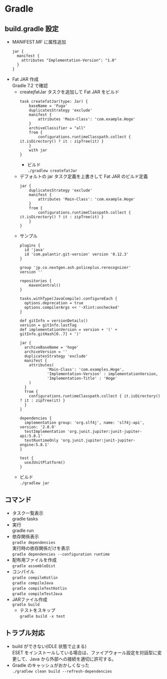 # Gradle

## build.gradle 設定
* MANIFEST.MF に属性追加
  ```
  jar {
    manifest {
      attributes "Implementation-Version": "1.0"
    }
  }
  ```
* Fat JAR 作成  
  Gradle 7.2 で確認  
  * createjfatJar タスクを追加して Fat JAR をビルド  
    ```
    task createfatJar(type: Jar) {
        baseName = 'Fuga'
        duplicatesStrategy 'exclude'
        manifest {
            attributes 'Main-Class': 'com.example.Hoge'
        }
        archiveClassifier = "all"
        from {
            configurations.runtimeClasspath.collect { it.isDirectory() ? it : zipTree(it) }
        }
        with jar
    }
    ```  
    * ビルド  
      `./gradlew createfatJar`
  * デフォルトの jar タスク定義を上書きして Fat JAR のビルド定義  
    ```
    jar {
        duplicatesStrategy 'exclude'
        manifest {
            attributes 'Main-Class': 'com.example.Hoge'
        }
        from {
            configurations.runtimeClasspath.collect { it.isDirectory() ? it : zipTree(it) }
        }
    }
    ```
  * サンプル
    ```
    plugins {
      id 'java'
      id 'com.palantir.git-version' version '0.12.3'
    }

    group 'jp.co.nextgen.ash.policeplus.rerecognizer'
    version ''

    repositories {
        mavenCentral()
    }

    tasks.withType(JavaCompile).configureEach {
      options.deprecation = true
      options.compilerArgs << '-Xlint:unchecked'
    }

    def gitInfo = versionDetails()
    version = gitInfo.lastTag
    def implementationVersion = version + '(' + gitInfo.gitHash[0..7] + ')'

    jar {
      archiveBaseName = 'hoge'
      archiveVersion = ''
      duplicatesStrategy 'exclude'
      manifest {
        attributes(
                'Main-Class': 'com.examples.Hoge',
                'Implementation-Version' : implementationVersion,
                'Implementation-Title' : 'Hoge'
        )
      }
      from {
        configurations.runtimeClasspath.collect { it.isDirectory() ? it : zipTree(it) }
      }
    }

    dependencies {
      implementation group: 'org.slf4j', name: 'slf4j-api', version: '2.0.9'
      testImplementation 'org.junit.jupiter:junit-jupiter-api:5.8.1'
      testRuntimeOnly 'org.junit.jupiter:junit-jupiter-engine:5.8.1'
    }

    test {
      useJUnitPlatform()
    }
    ```
  * ビルド  
    `./gradlew jar`


## コマンド

* タスク一覧表示  
gradle tasks
* 実行  
gradle run
* 依存関係表示  
`gradle dependencies`  
実行時の依存関係だけを表示  
`gradle dependencies --configuration runtime`
* 配布用ファイルを作成  
`gradle assembleDist`
* コンパイル  
`gradle compileKotlin`  
`gradle compileJava`  
`gradle compileTestKotlin`  
`gradle compileTestJava`  
* JARファイル作成  
`gradle build`
  * テストをスキップ  
    `gradle build -x test`

## トラブル対応

* build ができない(IDLE 状態で止まる)  
ESET をインストールしている場合は、ファイアウォール設定を対話型に変更して、Java から外部への接続を適切に許可する。
* Gradle のキャッシュがおかしくなった  
`./gradlew clean build --refresh-dependencies`

